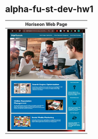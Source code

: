 # alpha-fu-st-dev-hw1



| Horiseon Web Page                                 |
| ------------------------------------------------- |
| <img src="https://github.com/DaveyDavey1901/alpha-fu-st-dev-hw1/blob/main/Horiseon-web-page.jpg" width="250"> |
